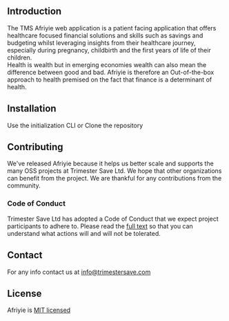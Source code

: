## Introduction

The TMS Afriyie web application is a patient facing application that offers healthcare focused financial solutions and skills such as savings and budgeting whilst leveraging insights from their healthcare journey, especially during pregnancy, childbirth and the first years of life of their children. <br/>
Health is wealth but in emerging economies wealth can also mean the difference between good and bad. Afriyie is therefore an Out-of-the-box approach to health premised on the fact that finance is a determinant of health.

## Installation
Use the initialization CLI or Clone the repository


## Contributing
We've released Afriyie because it helps us better scale and supports the many OSS projects at Trimester Save Ltd. We hope that other organizations can benefit from the project. We are thankful for any contributions from the community.

### Code of Conduct
Trimester Save Ltd has adopted a Code of Conduct that we expect project participants to adhere to. Please read the [full text](https://github.com/Trimester-Save-Ltd/tms-afriyie-backend/blob/main/Code%20of%20Conduct.md) so that you can understand what actions will and will not be tolerated.

## Contact
For any info contact us at info@trimestersave.com

##  License
Afriyie is [MIT licensed](https://github.com/Trimester-Save-Ltd/tms-afriyie-backend/blob/main/LICENSE)


